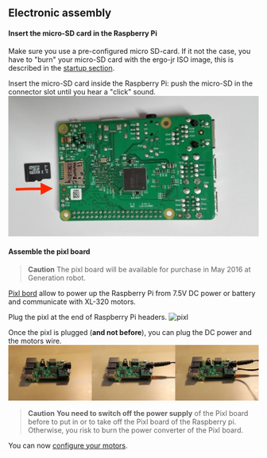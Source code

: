 ## Electronic assembly

#### Insert the micro-SD card in the Raspberry Pi
Make sure you use a pre-configured micro SD-card. If it not the case, you have to "burn" your micro-SD card with the ergo-jr ISO image, this is described in the [startup section](../../startup/README.md).

Insert the micro-SD card inside the Raspberry Pi: push the micro-SD in the connector slot until you hear a "click" sound.
![Raspberry Pi micro-SD](img/electronic/rpi-sd.jpg)

#### Assemble the pixl board
> **Caution** The pixl board will be available for purchase in May 2016 at Generation robot.

[Pixl bord](https://github.com/poppy-project/pixl) allow to power up the Raspberry Pi from 7.5V DC power or battery and communicate with XL-320 motors.

Plug the pixl at the end of Raspberry Pi headers.
![pixl](img/electronic/pixl-step_1-2.jpg)

Once the pixl is plugged (**and not before**), you can plug the DC power and the motors wire.
![pixl](img/electronic/pixl-step_3-4-5.jpg)

> **Caution**  **You need to switch off the power supply** of the Pixl board before to put in or to take off the Pixl board of the Raspberry pi. Otherwise, you risk to burn the power converter of the Pixl board.

You can now [configure your motors](motor-configuration.md).